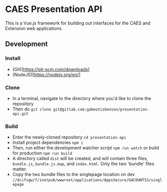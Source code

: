 # CAES Presentation API
This is a Vue.js framework for building out interfaces for the CAES and Extension web applications.

## Development
### Install
* (Git)[https://git-scm.com/downloads]
* (NodeJS)[https://nodejs.org/en/]

### Clone
* In a terminal, navigate to the directory where you'd like to clone the repository
* Then do `git clone git@gitlab.com:gabeotisbenson/presentation-api.git`

### Build
* Enter the newly-cloned repository `cd presentation-api`
* Install project dependencies `npm i`
* Then, run either the development watcher script `npm run watch` or build for production `npm run build`
* A directory called `dist` will be created, and will contain three files, `bundle.js`, `bundle.js.map`, and `index.html`.  Only the two 'bundle' files matter.
* Copy the two bundle files to the singlepage location on dev `//dcifsgw/f/inetpub/wwwroot/applications/AppsSecure/GACOUNTS3/singlepage`
